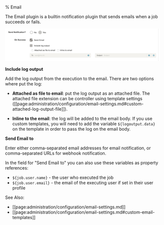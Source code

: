 % Email

The Email plugin is a builtin notification plugin that sends emails when a job succeeds or fails.

![Email Notification](/figures/email-notification.png)

**Include log output**

Add the log output from the execution to the email. There are two options where put the log:

- **Attached as file to email**: put the log output as an attached file.
  The attached file extension can be controller using template settings ([[page:administration/configuration/email-settings.md#custom-attached-log-output-file]]).

- **Inline to the email**: the log will be added to the email body.
  If you use custom templates, you will need to add the variable `${logoutput.data}` on the template in order to pass the log on the email body.

**Send Email to**

Enter either comma-separated email addresses for email notification, or comma-separated URLs for webhook notification.

In the field for "Send Email to" you can also use these variables as property references:

- `${job.user.name}` - the user who executed the job
- `${job.user.email}` - the email of the executing user if set in their user profile

See Also:

- [[page:administration/configuration/email-settings.md]]
- [[page:administration/configuration/email-settings.md#custom-email-templates]]
